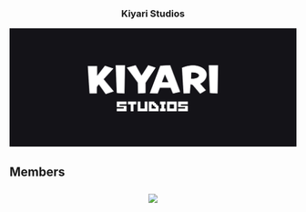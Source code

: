 <h3 align="center">Kiyari Studios</h3>

![Preview](./kiyari_letter.png)

## Members 
<h3 align="center"><img align="center" width="425" src="https://lanyard.kyrie25.me/api/989254978617085962?imgStyle=square&gradient=e9d6d5-e9d6d5-f3b1b4-ffffff&bg=0d1117"></h3>
